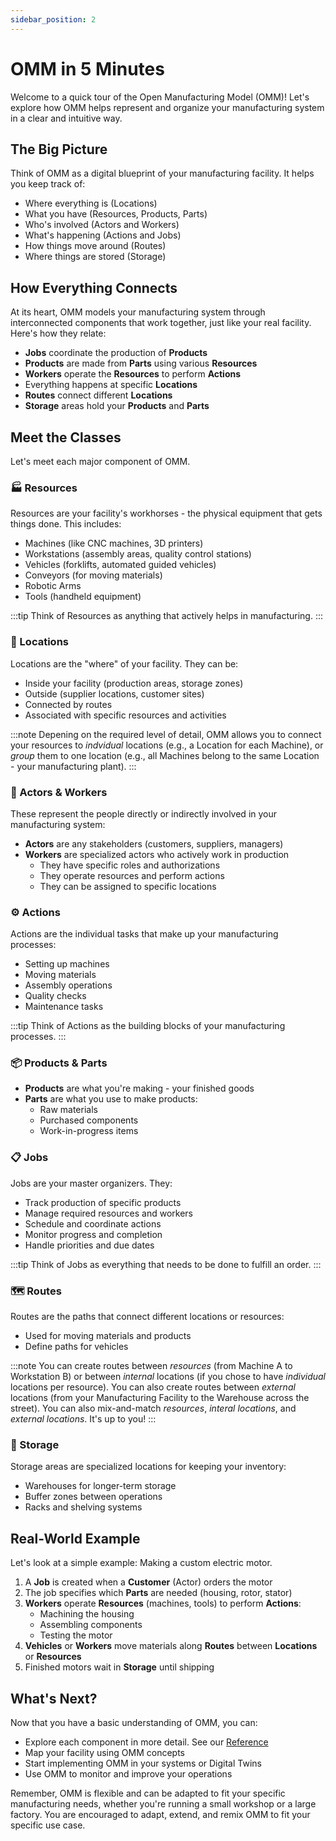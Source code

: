 ```yaml
---
sidebar_position: 2
---
```


# OMM in 5 Minutes

Welcome to a quick tour of the Open Manufacturing Model (OMM)! Let's explore how OMM helps represent and organize your manufacturing system in a clear and intuitive way.

## The Big Picture

Think of OMM as a digital blueprint of your manufacturing facility. It helps you keep track of:
- Where everything is (Locations)
- What you have (Resources, Products, Parts)
- Who's involved (Actors and Workers)
- What's happening (Actions and Jobs)
- How things move around (Routes)
- Where things are stored (Storage)

## How Everything Connects

At its heart, OMM models your manufacturing system through interconnected components that work together, just like your real facility. Here's how they relate:

- **Jobs** coordinate the production of **Products**
- **Products** are made from **Parts** using various **Resources**
- **Workers** operate the **Resources** to perform **Actions**
- Everything happens at specific **Locations**
- **Routes** connect different **Locations**
- **Storage** areas hold your **Products** and **Parts**

## Meet the Classes

Let's meet each major component of OMM.

### 🏭 Resources
Resources are your facility's workhorses - the physical equipment that gets things done. This includes:
- Machines (like CNC machines, 3D printers)
- Workstations (assembly areas, quality control stations)
- Vehicles (forklifts, automated guided vehicles)
- Conveyors (for moving materials)
- Robotic Arms
- Tools (handheld equipment)

:::tip
Think of Resources as anything that actively helps in manufacturing.
:::

### 📍 Locations
Locations are the "where" of your facility. They can be:
- Inside your facility (production areas, storage zones)
- Outside (supplier locations, customer sites)
- Connected by routes
- Associated with specific resources and activities

:::note
Depening on the required level of detail, OMM allows you to connect your resources to *indvidual* locations (e.g., a Location for each Machine), or *group* them to one location (e.g., all Machines belong to the same Location - your manufacturing plant). 
:::

### 👥 Actors & Workers
These represent the people directly or indirectly involved in your manufacturing system:
- **Actors** are any stakeholders (customers, suppliers, managers)
- **Workers** are specialized actors who actively work in production
  - They have specific roles and authorizations
  - They operate resources and perform actions
  - They can be assigned to specific locations

### ⚙️ Actions
Actions are the individual tasks that make up your manufacturing processes:
- Setting up machines
- Moving materials
- Assembly operations
- Quality checks
- Maintenance tasks  

:::tip
Think of Actions as the building blocks of your manufacturing processes.
:::

### 📦 Products & Parts
- **Products** are what you're making - your finished goods
- **Parts** are what you use to make products:
  - Raw materials
  - Purchased components
  - Work-in-progress items

### 📋 Jobs
Jobs are your master organizers. They:
- Track production of specific products
- Manage required resources and workers
- Schedule and coordinate actions
- Monitor progress and completion
- Handle priorities and due dates

:::tip
Think of Jobs as everything that needs to be done to fulfill an order.
:::

### 🗺️ Routes
Routes are the paths that connect different locations or resources:
- Used for moving materials and products
- Define paths for vehicles

:::note
You can create routes between *resources* (from Machine A to Workstation B) or between *internal* locations (if you chose to have *individual* locations per resource). You can also create routes between *external* locations (from your Manufacturing Facility to the Warehouse across the street). You can also mix-and-match *resources*, *interal locations*, and *external locations*. It's up to you!
:::

### 🏪 Storage
Storage areas are specialized locations for keeping your inventory:
- Warehouses for longer-term storage
- Buffer zones between operations
- Racks and shelving systems

## Real-World Example

Let's look at a simple example: Making a custom electric motor.

1. A **Job** is created when a **Customer** (Actor) orders the motor
2. The job specifies which **Parts** are needed (housing, rotor, stator)
3. **Workers** operate **Resources** (machines, tools) to perform **Actions**:
   - Machining the housing
   - Assembling components
   - Testing the motor
4. **Vehicles** or **Workers** move materials along **Routes** between **Locations** or **Resources**
5. Finished motors wait in **Storage** until shipping


## What's Next?

Now that you have a basic understanding of OMM, you can:
- Explore each component in more detail. See our [Reference](/docs/classes/index.md)
- Map your facility using OMM concepts
- Start implementing OMM in your systems or Digital Twins
- Use OMM to monitor and improve your operations

Remember, OMM is flexible and can be adapted to fit your specific manufacturing needs, whether you're running a small workshop or a large factory. You are encouraged to adapt, extend, and remix OMM to fit your specific use case. 